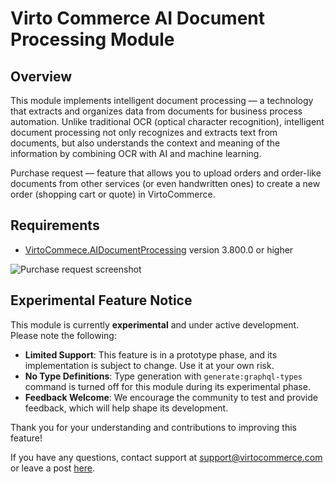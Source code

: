 # Virto Commerce AI Document Processing Module

## Overview

This module implements intelligent document processing — a technology that extracts and organizes data from documents for business process automation. Unlike traditional OCR (optical character recognition), intelligent document processing not only recognizes and extracts text from documents, but also understands the context and meaning of the information by combining OCR with AI and machine learning.

Purchase request — feature that allows you to upload orders and order-like documents from other services (or even handwritten ones) to create a new order (shopping cart or quote) in VirtoCommerce.

## Requirements
* [VirtoCommece.AIDocumentProcessing](https://github.com/VirtoCommerce/vc-module-ai-document-processing) version 3.800.0 or higher

![Purchase request screenshot](https://github.com/VirtoCommerce/vc-module-ai-document-processing/blob/master/docs/media/purchase-request-screenshot.png)

## Experimental Feature Notice

This module is currently **experimental** and under active development. Please note the following:

- **Limited Support**: This feature is in a prototype phase, and its implementation is subject to change. Use it at your
  own risk.
- **No Type Definitions**: Type generation with `generate:graphql-types` command is turned off for this module during
  its experimental phase.
- **Feedback Welcome**: We encourage the community to test and provide feedback, which will help shape its development.

Thank you for your understanding and contributions to improving this feature!

If you have any questions, contact support at [support@virtocommerce.com](mailto:support@virtocommerce.com) or leave a
post [here](https://www.virtocommerce.org/t/possiblity-of-ocr-in-virto/729/2).
